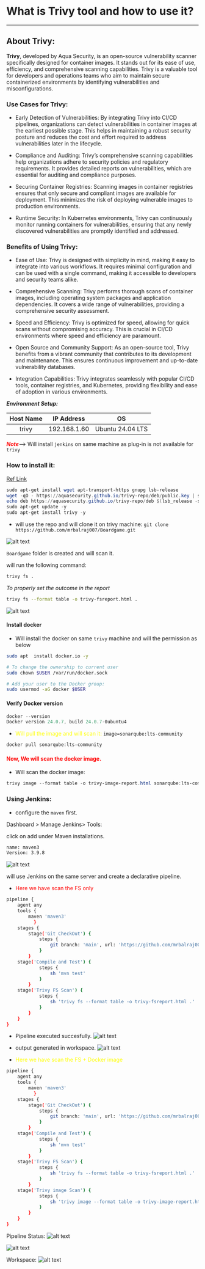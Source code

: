 # What is Trivy tool and how to use it?
---

## About Trivy:

__Trivy__, developed by Aqua Security, is an open-source vulnerability scanner specifically designed for container images. It stands out for its ease of use, efficiency, and comprehensive scanning capabilities. Trivy is a valuable tool for developers and operations teams who aim to maintain secure containerized environments by identifying vulnerabilities and misconfigurations.

### Use Cases for Trivy:

- Early Detection of Vulnerabilities: By integrating Trivy into CI/CD pipelines, organizations can detect vulnerabilities in container images at the earliest possible stage. This helps in maintaining a robust security posture and reduces the cost and effort required to address vulnerabilities later in the lifecycle.

- Compliance and Auditing: Trivy’s comprehensive scanning capabilities help organizations adhere to security policies and regulatory requirements. It provides detailed reports on vulnerabilities, which are essential for auditing and compliance purposes.

- Securing Container Registries: Scanning images in container registries ensures that only secure and compliant images are available for deployment. This minimizes the risk of deploying vulnerable images to production environments.

- Runtime Security: In Kubernetes environments, Trivy can continuously monitor running containers for vulnerabilities, ensuring that any newly discovered vulnerabilities are promptly identified and addressed.

### Benefits of Using Trivy:

- Ease of Use: Trivy is designed with simplicity in mind, making it easy to integrate into various workflows. It requires minimal configuration and can be used with a single command, making it accessible to developers and security teams alike.

- Comprehensive Scanning: Trivy performs thorough scans of container images, including operating system packages and application dependencies. It covers a wide range of vulnerabilities, providing a comprehensive security assessment.

- Speed and Efficiency: Trivy is optimized for speed, allowing for quick scans without compromising accuracy. This is crucial in CI/CD environments where speed and efficiency are paramount.

- Open Source and Community Support: As an open-source tool, Trivy benefits from a vibrant community that contributes to its development and maintenance. This ensures continuous improvement and up-to-date vulnerability databases.

- Integration Capabilities: Trivy integrates seamlessly with popular CI/CD tools, container registries, and Kubernetes, providing flexibility and ease of adoption in various environments.

__*Environment Setup:*__

| Host Name | IP Address | OS |
|:-----------:|:------------:|:------------:|
| trivy    |    192.168.1.60     | Ubuntu 24.04 LTS |

<span style="color: red;">*__Note__*</span>--> Will install ```jenkins``` on same machine as plug-in is not available for ```trivy```


### How to install it: 
[Ref Link](https://aquasecurity.github.io/trivy/v0.18.3/installation/)

```powershell
sudo apt-get install wget apt-transport-https gnupg lsb-release
wget -qO - https://aquasecurity.github.io/trivy-repo/deb/public.key | sudo apt-key add -
echo deb https://aquasecurity.github.io/trivy-repo/deb $(lsb_release -sc) main | sudo tee -a /etc/apt/sources.list.d/trivy.list
sudo apt-get update -y
sudo apt-get install trivy -y
```

- will use the repo and will clone it on trivy machine: ```git clone https://github.com/mrbalraj007/Boardgame.git```

![alt text](image.png)

```Boardgame``` folder is created and will scan it.

will run the following command:
```sh
trivy fs .
```

*To properly set the outcome in the report*
```sh
trivy fs --format table -o trivy-fsreport.html .
```
![alt text](image-1.png)

#### Install docker
- Will install the docker on same ```trivy``` machine and will the permission as below 
```sh
sudo apt  install docker.io -y

# To change the ownership to current user
sudo chown $USER /var/run/docker.sock

# Add your user to the Docker group:
sudo usermod -aG docker $USER
```

#### Verify Docker version
```powershell
docker --version
Docker version 24.0.7, build 24.0.7-0ubuntu4
```

- <span style="color: yellow;"> Will pull the image and will scan it:</span> ```image=sonarqube:lts-community```
```sh
docker pull sonarqube:lts-community
```
#### <span style="color: red;">Now, We will scan the docker image.</span>

- Will scan the docker image:
```powershell
trivy image --format table -o trivy-image-report.html sonarqube:lts-community
```

### Using Jenkins:

- configure the ```maven``` first.

Dashboard > Manage Jenkins> Tools:

click on add under Maven installations.
```bash
name: maven3
Version: 3.9.8
```
![alt text](image-2.png)


will use Jenkins on the same server and create a declarative pipeline.

- <span style="color: red;">Here we have scan the FS only </span>
```bash
pipeline {
    agent any
    tools {
        maven 'maven3'
          } 
    stages {
        stage('Git CheckOut') {
            steps {
                git branch: 'main', url: 'https://github.com/mrbalraj007/Boardgame.git'
            }
        }
    stage('Compile and Test') {
            steps {
                sh 'mvn test'
            }
        } 
    stage('Trivy FS Scan') {
            steps {
                sh 'trivy fs --format table -o trivy-fsreport.html .'
            }
        }
    }
}
```
- Pipeline executed succesfully.
![alt text](image-3.png)

- output generated in workspace.
![alt text](image-4.png)

- <span style="color: yellow;">Here we have scan the FS + Docker image </span>
```sh
pipeline {
    agent any
    tools {
        maven 'maven3'
          } 
    stages {
        stage('Git CheckOut') {
            steps {
                git branch: 'main', url: 'https://github.com/mrbalraj007/Boardgame.git'
            }
        }
    stage('Compile and Test') {
            steps {
                sh 'mvn test'
            }
        } 
    stage('Trivy FS Scan') {
            steps {
                sh 'trivy fs --format table -o trivy-fsreport.html .'
            }
        }
    stage('Trivy image Scan') {
            steps {
                sh 'trivy image --format table -o trivy-image-report.html sonarqube:lts-community'
            }
        }
    }
}
```

Pipeline Status:
![alt text](image-5.png)

![alt text](image-6.png)

Workspace:
![alt text](image-7.png)


